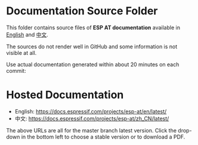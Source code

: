 # Documentation Source Folder

This folder contains source files of **ESP AT documentation** available in [English](https://docs.espressif.com/projects/esp-at/en/latest/) and [中文](https://docs.espressif.com/projects/esp-at/zh_CN/latest/).

The sources do not render well in GitHub and some information is not visible at all.

Use actual documentation generated within about 20 minutes on each commit:

# Hosted Documentation

* English: https://docs.espressif.com/projects/esp-at/en/latest/
* 中文: https://docs.espressif.com/projects/esp-at/zh_CN/latest/

The above URLs are all for the master branch latest version. Click the drop-down in the bottom left to choose a stable version or to download a PDF.
